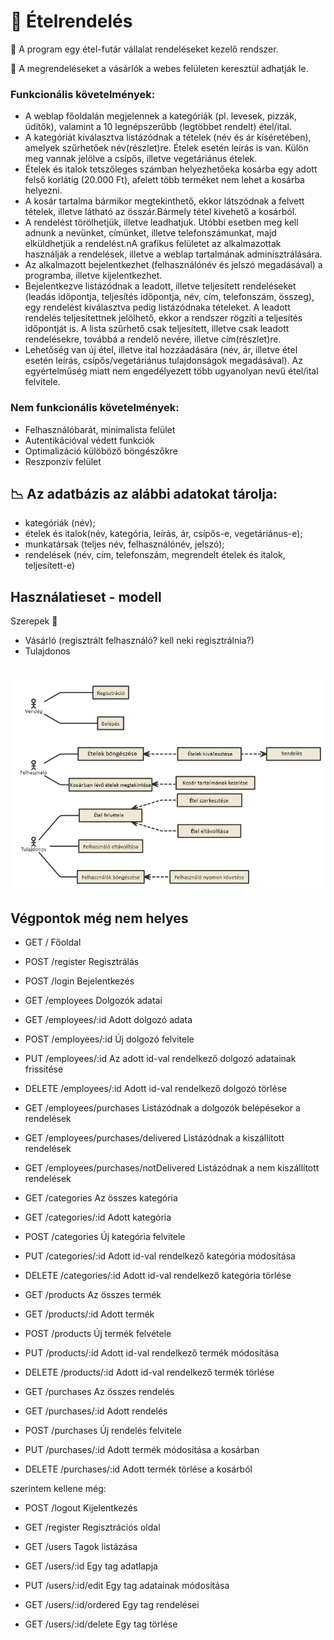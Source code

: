  # :spaghetti: Ételrendelés

:car: A program egy étel-futár vállalat rendeléseket kezelő rendszer.

:incoming_envelope: A megrendeléseket a vásárlók a webes felületen keresztül adhatják le. 
### Funkcionális követelmények:
- A weblap főoldalán megjelennek a kategóriák (pl. levesek, pizzák, üdítők), valamint a 10 legnépszerűbb (legtöbbet rendelt) étel/ital.
- A kategóriát kiválasztva listázódnak a tételek (név és ár kíséretében), amelyek szűrhetőek név(részlet)re. Ételek esetén leírás is van. Külön meg vannak jelölve a csípős, illetve vegetáriánus ételek.
- Ételek és italok tetszőleges számban helyezhetőeka kosárba egy adott felső korlátig  (20.000 Ft), afelett több terméket nem lehet a kosárba helyezni. 
- A kosár tartalma bármikor megtekinthető, ekkor látszódnak a felvett tételek, illetve látható az összár.Bármely tétel kivehető a kosárból.
- A rendelést törölhetjük, illetve leadhatjuk. Utóbbi esetben meg kell adnunk a nevünket, címünket, illetve telefonszámunkat, majd elküldhetjük a rendelést.nA grafikus felületet az alkalmazottak használják a rendelések, illetve a weblap tartalmának adminisztrálására.
- Az alkalmazott bejelentkezhet (felhasználónév és jelszó megadásával) a programba, illetve kijelentkezhet.
- Bejelentkezve listázódnak a leadott, illetve teljesített rendeléseket (leadás időpontja,  teljesítés  időpontja,  név,  cím,  telefonszám,  összeg),  egy rendelést kiválasztva pedig listázódnaka tételeket. A leadott rendelés teljesítettnek jelölhető, ekkor a rendszer rögzíti a teljesítés időpontját is. A lista szűrhető csak teljesített, illetve csak leadott rendelésekre, továbbá a rendelő nevére, illetve cím(részlet)re.
- Lehetőség van új étel, illetve ital hozzáadására (név, ár, illetve étel esetén leírás, csípős/vegetáriánus tulajdonságok megadásával). Az egyértelműség miatt nem engedélyezett több ugyanolyan nevű étel/ital felvitele.
### Nem funkcionális követelmények:
- Felhasználóbarát, minimalista felület
- Autentikációval védett funkciók
- Optimalizáció külöböző böngészőkre
- Reszponzív felület

## :chart_with_downwards_trend: Az adatbázis az alábbi adatokat tárolja:
- kategóriák (név);
- ételek és italok(név, kategória, leírás, ár, csípős-e,  vegetáriánus-e);
- munkatársak (teljes név, felhasználónév, jelszó);
- rendelések (név, cím, telefonszám, megrendelt ételek és italok, teljesített-e)

## Használatieset - modell
Szerepek :information_desk_person:
- Vásárló (regisztrált felhasználó? kell neki regisztrálnia?)
- Tulajdonos
# ![alt text](food-delivery-uc-diagram.png)

## Végpontok  még nem helyes
- GET / Főoldal
- POST /register Regisztrálás
- POST /login Bejelentkezés

- GET /employees Dolgozók adatai
- GET /employees/:id Adott dolgozó adata
- POST /employees/:id Új dolgozó felvitele
- PUT /employees/:id Az adott id-val rendelkező dolgozó adatainak frissítése
- DELETE /employees/:id Adott id-val rendelkező dolgozó törlése 
- GET /employees/purchases Listázódnak a dolgozók belépésekor a rendelések
- GET /employees/purchases/delivered Listázódnak a kiszállított rendelések
- GET /employees/purchases/notDelivered Listázódnak a nem kiszállított rendelések

- GET /categories Az összes kategória 
- GET /categories/:id Adott kategória
- POST /categories Új kategória felvitele
- PUT /categories/:id Adott id-val rendelkező kategória módosítása
- DELETE /categories/:id Adott id-val rendelkező kategória törlése

- GET /products Az összes termék
- GET /products/:id Adott termék 
- POST /products Új termék felvétele
- PUT /products/:id Adott id-val rendelkező termék módosítása
- DELETE /products/:id Adott id-val rendelkező termék törlése

- GET /purchases Az összes rendelés
- GET /purchases/:id Adott rendelés
- POST /purchases Új rendelés felvitele
- PUT /purchases/:id Adott termék módosítása a kosárban
- DELETE /purchases/:id Adott termék törlése a kosárból

szerintem kellene még:
- POST /logout Kijelentkezés
- GET /register Regisztrációs oldal

- GET /users Tagok listázása
- GET /users/:id Egy tag adatlapja
- PUT /users/:id/edit Egy tag adatainak módosítása
- GET /users/:id/ordered Egy tag rendelései
- GET /users/:id/delete Egy tag törlése
